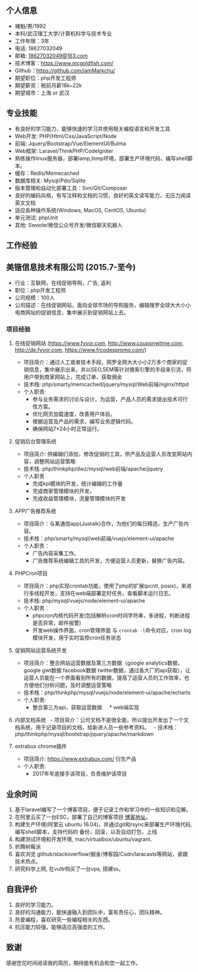 ## 个人信息

- 褚魁/男/1992
- 本科/武汉理工大学/计算机科学与技术专业
- 工作年限：3年
- 电话: 18627032049
- 邮箱: 18627032049@163.com
- 技术博客：https://www.mcgoldfish.com/
- Github：https://github.com/iamMarkchu/
- 期望职位：php开发工程师
- 期望薪资：税前月薪18k~22k
- 期望城市：上海 or 武汉

## 专业技能

- 有良好的学习能力，能够快速的学习并使用相关编程语言和开发工具
- Web开发: PHP/Html/Css/JavaScript/Node
- 前端: Jquery/Bootstrap/Vue/ElementUI/Bulma
- Web框架: Laravel/ThinkPHP/CodeIgniter
- 熟练操作linux服务器，部署lamp,lnmp环境，部署生产环境代码，编写shell脚本。
- 缓存：Redis/Memecached
- 数据库相关: Mysql/Pdo/Sqlite
- 版本管理和自动化部署工具：Svn/Git/Composer
- 良好的编码风格，有写注释和文档的习惯，良好的英文读写能力，无压力阅读英文文档
- 适应各种操作系统(Windows, MacOS, CentOS, Ubuntu)
- 单元测试: phpUnit
- 其他: Swoole/微信公众号开发/微信聊天机器人

## 工作经验

## 美锴信息技术有限公司 (2015.7-至今)

* 行业：互联网，在线促销导购，广告, 返利
* 职位：php开发工程师
* 公司规模：100人
* 公司描述：在线促销网站，面向全球市场的导购服务，编辑搜罗全球大大小小电商网站的促销信息，集中展示到促销网站上去。

### 项目经验

1. 在线促销网站 (https://www.fyvor.com, http://www.couponwitme.com, http://de.fyvor.com, https://www.frcodespromo.com/)
   - 项目简介：通过人工或者技术手段，网罗全网大大小小2万多个商家的促销信息，集中展示出来，并以SEO,SEM等针对搜索引擎的手段来引流，将用户带到商家网站上，完成订单，获取佣金
   - 技术栈: php/smarty/memcached/jquery/mysql/Web前端/nginx/httpd
   - 个人职责:
     * 参与业务需求的讨论与设计，为运营，产品人员的需求提出技术可行性方案。
     * 优化网页加载速度，改善用户体验。
     * 根据运营及产品的需求，编写业务逻辑代码。
     * 确保网站7*24小时正常运行。
2. 促销后台管理系统
   - 项目简介: 供编辑们添加，修改促销的工具，供产品及运营人员改变网站内容，调整网站运营策略
   - 技术栈: php/thinkphp/dwz/mysql/web前端/apache/jquery
   - 个人职责
     * 完成kpi模块的开发，统计编辑的工作量
     * 完成商家管理模块的开发，
     * 完成收益管理模块，流量管理模块的开发
3. APP广告推荐系统
   - 项目简介：与某通信app(Justalk)合作，为他们的每日精选，生产广告内容。
   - 技术栈：php/smarty/mysql/web前端/vuejs/element-ui/apache
   - 个人职责：
     * 广告内容采集工作。
     * 广告推荐系统编辑工具的开发，方便运营人员更新，替换广告内容。
4. PHPCron项目
   - 项目简介：php实现crontab功能，使用了php的扩展(pcntl, posix)，来进行多线程开发，支持在web端部署定时任务，查看脚本运行日志。
   - 技术栈: php/mysql/vuejs/node/element-ui/apache
   - 个人职责：
     * phpcron内核代码开发(包括解析cron时间字符串，多进程，判断进程是否异常，邮件报警)
     * 开发web操作界面，cron管理界面 与 `crontab -l`命令对应，cron log模块开发，用于实时监控cron任务状态
5. 促销网站运营系统开发
   - 项目简介：整合网站运营数据及第三方数据（google analytics数据，google gwt数据 facebook数据 twitter数据，通过各大厂的api获取），让运营人员能在一个界面看到所有的数据，提高了运营人员的工作效率，也方便他们分析问题，及时调整运营策略
   - 技术栈：php/thinkphp/mysql/vuejs/node/element-ui/apache/echarts
   - 个人职责:
     * 整合第三方api，获取运营数据
     * web端实现
6. 内部文档系统
   - 项目简介：公司文档不是很全面，所以提出开发出了一个文档系统，用于记录项目的文档，给新进人员一些参考资料。
   - 技术栈： php/thinkphp/mysql/bootstrap/jquery/apache/markdown

7. extrabux chrome插件
   - 项目简介: https://www.extrabux.com/ 衍生产品
   - 个人职责:
     * 2017年年底接手该项目，负责维护该项目

## 业余时间

1. 基于laravel编写了一个博客项目，便于记录工作和学习中的一些知识和见解。
2. 在阿里云买了一台ESC，部署了自己的博客项目 [博客地址](https://www.mcgoldfish.com/)。
3. 构建生产环境(阿里云 ubuntu 16.04)，并通过git和rsync来部署生产环境代码, 编写shell脚本，支持代码的 备份，回滚，以及自动打包，上线
4. 构建测试环境和开发环境, mac/virtualbox/ubuntu/vagrant.
5. 折腾树莓派
6. 喜欢浏览 github/stackoverflow/掘金/博客园/Csdn/laracasts等网站，紧跟技术热点。
7. 研究科学上网, 在vultr购买了一台vps, 搭建ss。

## 自我评价
1. 良好的学习能力。
2. 良好的沟通能力，能快速融入到团队中，富有责任心，团队精神。
3. 热爱编程，喜欢研究一些编程相关的东西。
4. 抗压能力较强，能够适应高强度的工作。

## 致谢

感谢您花时间阅读我的简历，期待能有机会和您一起工作。
